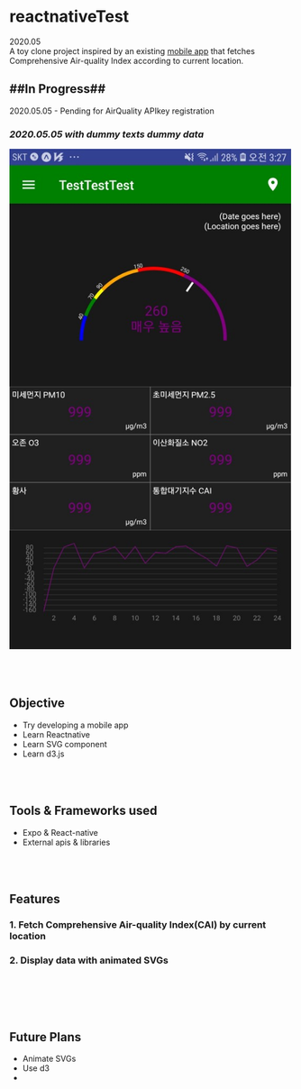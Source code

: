 # reactnativeTest
2020.05
<br>
A toy clone project inspired by an existing <a href="https://play.google.com/store/apps/details?id=com.softworx.cai">mobile app</a> that fetches Comprehensive Air-quality Index according to current location.
## ##In Progress##
2020.05.05 - Pending for AirQuality APIkey registration
### <i>2020.05.05 with dummy texts dummy data</i>
<img src="https://github.com/lpaqkosw/readmeImages/blob/master/nativetest/prototype.jpg" width="500" height="888">
<br><br><br><br>

## Objective
* Try developing a mobile app
* Learn Reactnative
* Learn SVG component
* Learn d3.js
<br><br><br><br>

## Tools & Frameworks used
* Expo & React-native
* External apis & libraries
<br><br><br><br>
## Features
### 1. Fetch Comprehensive Air-quality Index(CAI) by current location
### 2. Display data with animated SVGs
<br><br><br><br>


## Future Plans
* Animate SVGs
* Use d3
* 
